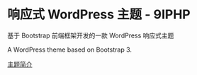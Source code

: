 ﻿# 响应式 WordPress 主题 - 9IPHP 

基于 Bootstrap 前端框架开发的一款 WordPress 响应式主题

A WordPress theme based on Bootstrap 3.

[主题简介](http://9iphp.com/opensystem/wordpress/1115.html)
